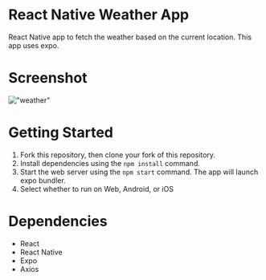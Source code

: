 # React Native Weather App

React Native app to fetch the weather based on the current location. This app uses expo.

# Screenshot
!["weather"]()

# Getting Started
1. Fork this repository, then clone your fork of this repository.
2. Install dependencies using the `npm install` command.
3. Start the web server using the `npm start` command. The app will launch expo bundler.
4. Select whether to run on Web, Android, or iOS

# Dependencies
- React
- React Native
- Expo
- Axios